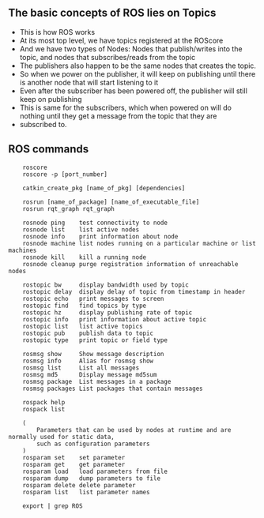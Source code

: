 ## The basic concepts of ROS lies on Topics

-   This is how ROS works
-   At its most top level, we have topics registered at the ROScore
-   And we have two types of Nodes: Nodes that publish/writes into the topic, and nodes that subscribes/reads from the topic
-   The publishers also happen to be the same nodes that creates the topic.
-   So when we power on the publisher, it will keep on publishing until there is another node that will start listening to it
-   Even after the subscriber has been powered off, the publisher will still keep on publishing
-   This is same for the subscribers, which when powered on will do nothing until they get a message from the topic that they are
-   subscribed to.

## ROS commands

```
    roscore
    roscore -p [port_number]

    catkin_create_pkg [name_of_pkg] [dependencies]

    rosrun [name_of_package] [name_of_executable_file]
    rosrun rqt_graph rqt_graph

    rosnode ping	test connectivity to node
	rosnode list	list active nodes
	rosnode info	print information about node
	rosnode machine	list nodes running on a particular machine or list machines
	rosnode kill	kill a running node
	rosnode cleanup	purge registration information of unreachable nodes

    rostopic bw	    display bandwidth used by topic
	rostopic delay	display delay of topic from timestamp in header
	rostopic echo	print messages to screen
	rostopic find	find topics by type
	rostopic hz	    display publishing rate of topic
	rostopic info	print information about active topic
	rostopic list	list active topics
	rostopic pub	publish data to topic
	rostopic type	print topic or field type

    rosmsg show	    Show message description
	rosmsg info	    Alias for rosmsg show
	rosmsg list	    List all messages
	rosmsg md5	    Display message md5sum
	rosmsg package	List messages in a package
	rosmsg packages	List packages that contain messages

    rospack help
    rospack list

	(
		Parameters that can be used by nodes at runtime and are normally used for static data,
		such as configuration parameters
	)
	rosparam set	set parameter
	rosparam get	get parameter
	rosparam load	load parameters from file
	rosparam dump	dump parameters to file
	rosparam delete	delete parameter
	rosparam list	list parameter names

	export | grep ROS
```
